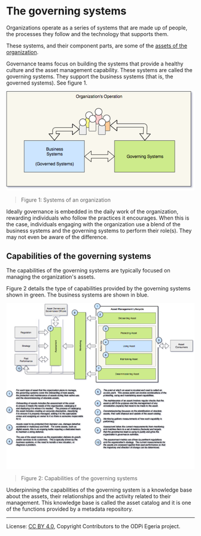 <!-- SPDX-License-Identifier: CC-BY-4.0 -->
<!-- Copyright Contributors to the ODPi Egeria project. -->

# The governing systems

Organizations operate as a series of systems that are made
up of people, the processes they follow and the technology
that supports them.

These systems, and their component parts, are some of the
[assets of the organization](../governance-basics).

Governance teams focus on building the systems that provide
a healthy culture and the asset management capability.  These
systems are called the governing systems.  They support the
business systems (that is, the governed systems).
See figure 1.

![Figure 1](systems-of-an-organization.png)
> Figure 1: Systems of an organization

Ideally governance is embedded in the daily work of the
organization, rewarding individuals who follow the practices
it encourages.  When this is the case, individuals engaging with
the organization use a blend of the business systems and the
governing systems to perform their role(s).  They may not even
be aware of the difference.


## Capabilities of the governing systems

The capabilities of the governing
systems are typically focused
on managing the
organization's assets.

Figure 2 details the type of capabilities provided by the governing
systems shown in green.  The business systems are shown in blue.


![Figure 2](capabilities-of-the-governing-systems.png)
> Figure 2: Capabilities of the governing systems



Underpinning the capabilities of the governing system
is a knowledge base about the assets,
their relationships and the activity related to their
management.
This knowledge base is called the asset catalog
and it is one of the functions provided by a metadata repository. 

----
License: [CC BY 4.0](https://creativecommons.org/licenses/by/4.0/),
Copyright Contributors to the ODPi Egeria project.